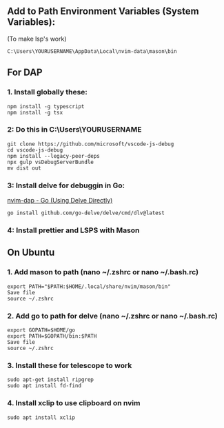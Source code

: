 ## Add to Path Environment Variables (System Variables):
(To make lsp's work)
```
C:\Users\YOURUSERNAME\AppData\Local\nvim-data\mason\bin 
```

## For DAP
### 1. Install globally these:
```
npm install -g typescript
npm install -g tsx
```
### 2: Do this in C:\Users\YOURUSERNAME
```
git clone https://github.com/microsoft/vscode-js-debug
cd vscode-js-debug
npm install --legacy-peer-deps
npx gulp vsDebugServerBundle
mv dist out
```
### 3: Install delve for debuggin in Go: 
[nvim-dap - Go (Using Delve Directly)](https://github.com/mfussenegger/nvim-dap/wiki/Debug-Adapter-installation#go-using-delve-directly)
```
go install github.com/go-delve/delve/cmd/dlv@latest
```
### 4: Install prettier and LSPS with Mason

## On Ubuntu
### 1. Add mason to path (nano ~/.zshrc or nano ~/.bash.rc)
```
export PATH="$PATH:$HOME/.local/share/nvim/mason/bin"
Save file
source ~/.zshrc
```
### 2. Add go to path for delve (nano ~/.zshrc or nano ~/.bash.rc)
```
export GOPATH=$HOME/go
export PATH=$GOPATH/bin:$PATH
Save file
source ~/.zshrc
```

### 3. Install these for telescope to work
```
sudo apt-get install ripgrep
sudo apt install fd-find
```

### 4. Install xclip to use clipboard on nvim
```
sudo apt install xclip
```
